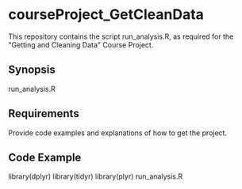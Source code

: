 # courseProject_GetCleanData
This repository contains the script run_analysis.R, as required for the "Getting and Cleaning Data" Course Project. 

## Synopsis

run_analysis.R

## Requirements

Provide code examples and explanations of how to get the project.

## Code Example

library(dplyr)
library(tidyr)
library(plyr)
run_analysis.R




